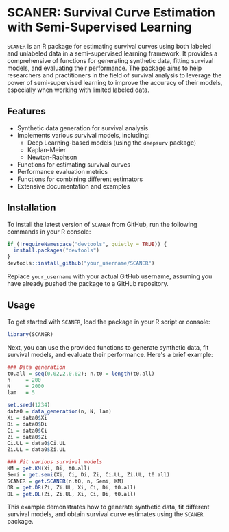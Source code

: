 # SCANER: Survival Curve Estimation with Semi-Supervised Learning

`SCANER` is an R package for estimating survival curves using both labeled and unlabeled data in a semi-supervised learning framework. It provides a comprehensive of functions for generating synthetic data, fitting survival models, and evaluating their performance. The package aims to help researchers and practitioners in the field of survival analysis to leverage the power of semi-supervised learning to improve the accuracy of their models, especially when working with limited labeled data.

## Features

- Synthetic data generation for survival analysis
- Implements various survival models, including:
  - Deep Learning-based models (using the `deepsurv` package)
  - Kaplan-Meier
  - Newton-Raphson
- Functions for estimating survival curves
- Performance evaluation metrics
- Functions for combining different estimators
- Extensive documentation and examples

## Installation

To install the latest version of `SCANER` from GitHub, run the following commands in your R console:

```R
if (!requireNamespace("devtools", quietly = TRUE)) {
  install.packages("devtools")
}
devtools::install_github("your_username/SCANER")
```

Replace `your_username` with your actual GitHub username, assuming you have already pushed the package to a GitHub repository.

## Usage

To get started with `SCANER`, load the package in your R script or console:

```R
library(SCANER)
```

Next, you can use the provided functions to generate synthetic data, fit survival models, and evaluate their performance. Here's a brief example:

```R
### Data generation
t0.all = seq(0.02,2,0.02); n.t0 = length(t0.all)
n     = 200
N     = 2000
lam   = 5

set.seed(1234)
data0 = data_generation(n, N, lam)
Xi = data0$Xi
Di = data0$Di
Ci = data0$Ci
Zi = data0$Zi
Ci.UL = data0$Ci.UL
Zi.UL = data0$Zi.UL

### Fit various survival models
KM = get.KM(Xi, Di, t0.all)
Semi = get.semi(Xi, Ci, Di, Zi, Ci.UL, Zi.UL, t0.all)
SCANER = get.SCANER(n.t0, n, Semi, KM)
DR = get.DR(Zi, Zi.UL, Xi, Ci, Di, t0.all)
DL = get.DL(Zi, Zi.UL, Xi, Ci, Di, t0.all)
```

This example demonstrates how to generate synthetic data, fit different survival models, and obtain survival curve estimates using the `SCANER` package.
